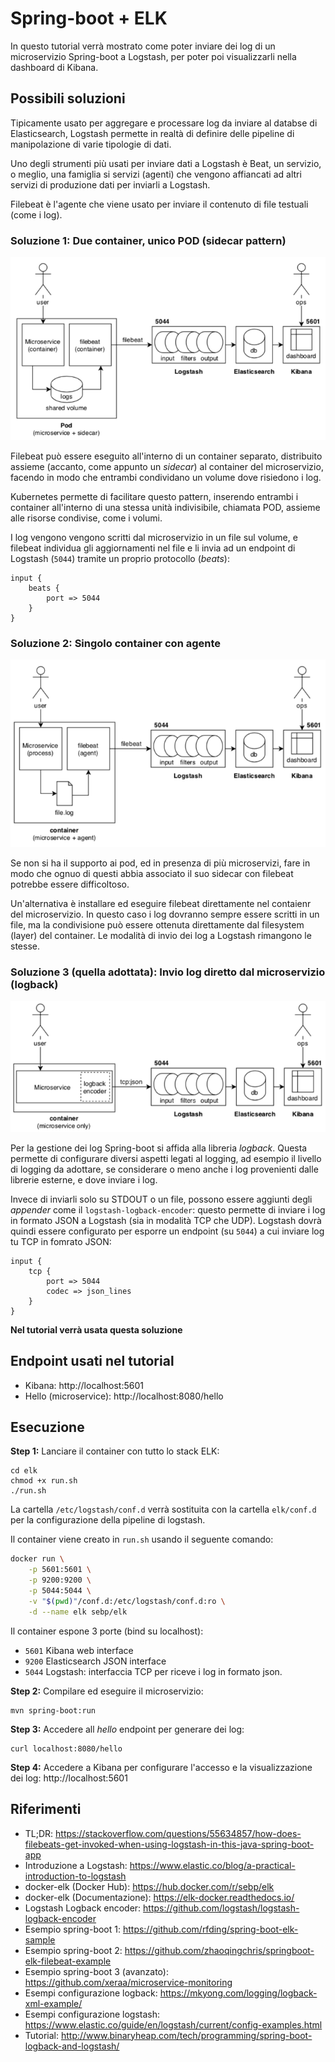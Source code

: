 # Spring-boot + ELK

In questo tutorial verrà mostrato come poter inviare dei log di un microservizio Spring-boot a Logstash, per poter poi visualizzarli nella dashboard di Kibana.

## Possibili soluzioni

Tipicamente usato per aggregare e processare log da inviare al databse di Elasticsearch, Logstash permette in realtà di definire delle pipeline di manipolazione di varie tipologie di dati.

Uno degli strumenti più usati per inviare dati a Logstash è Beat, un servizio, o meglio, una famiglia si servizi (agenti) che vengono affiancati ad altri servizi di produzione dati per inviarli a Logstash. 

Filebeat è l'agente che viene usato per inviare il contenuto di file testuali (come i log).

### Soluzione 1: Due container, unico POD (sidecar pattern)

![soluzione con pod](docs/img1_pod.png)

Filebeat può essere eseguito all'interno di un container separato, distribuito assieme (accanto, come appunto un *sidecar*) al container del microservizio, facendo in modo che entrambi condividano un volume dove risiedono i log.

Kubernetes permette di facilitare questo pattern, inserendo entrambi i container all'interno di una stessa unità indivisibile, chiamata POD, assieme alle risorse condivise, come i volumi.

I log vengono vengono scritti dal microservizio in un file sul volume, e filebeat individua gli aggiornamenti nel file e li invia ad un endpoint di Logstash (`5044`) tramite un proprio protocollo (*beats*):

```text
input {
	beats {
		port => 5044
	}
}
```

### Soluzione 2: Singolo container con agente

![soluzione con pod](docs/img2_container.png)

Se non si ha il supporto ai pod, ed in presenza di più microservizi, fare in modo che ognuo di questi abbia associato il suo sidecar con filebeat potrebbe essere difficoltoso.

Un'alternativa è installare ed eseguire filebeat direttamente nel contaienr del microservizio. In questo caso i log dovranno sempre essere scritti in un file, ma la condivisione può essere ottenuta direttamente dal filesystem (layer) del container. Le modalità di invio dei log a Logstash rimangono le stesse. 

### Soluzione 3 (quella adottata): Invio log diretto dal microservizio (logback)

![soluzione con pod](docs/img3_logback.png)

Per la gestione dei log Spring-boot si affida alla libreria *logback*. Questa permette di configurare diversi aspetti legati al logging, ad esempio il livello di logging da adottare, se considerare o meno anche i log provenienti dalle librerie esterne, e dove inviare i log.

Invece di inviarli solo su STDOUT o un file, possono essere aggiunti degli *appender* come il `logstash-logback-encoder`: questo permette di inviare i log in formato JSON a Logstash (sia in modalità TCP che UDP). Logstash dovrà quindi essere configurato per esporre un endpoint (su `5044`) a cui inviare log tu TCP in fomrato JSON:

```text
input {
	tcp {
		port => 5044
		codec => json_lines
	}
}
```

**Nel tutorial verrà usata questa soluzione**

## Endpoint usati nel tutorial

- Kibana: http://localhost:5601
- Hello (microservice): http://localhost:8080/hello

## Esecuzione

**Step 1:** Lanciare il container con tutto lo stack ELK:

```text
cd elk
chmod +x run.sh
./run.sh
```

La cartella `/etc/logstash/conf.d` verrà sostituita con la cartella `elk/conf.d` per la configurazione della pipeline di logstash.

Il container viene creato in `run.sh` usando il seguente comando:

```bash
docker run \
	-p 5601:5601 \
	-p 9200:9200 \
	-p 5044:5044 \
	-v "$(pwd)"/conf.d:/etc/logstash/conf.d:ro \
	-d --name elk sebp/elk
```

Il container espone 3 porte (bind su localhost):
- `5601` Kibana web interface
- `9200` Elasticsearch JSON interface
- `5044` Logstash: interfaccia TCP per riceve i log in formato json.

**Step 2:** Compilare ed eseguire il microservizio:
```text
mvn spring-boot:run
```

**Step 3:** Accedere all *hello* endpoint per generare dei log:
```text
curl localhost:8080/hello
```

**Step 4:** Accedere a Kibana per configurare l'accesso e la visualizzazione dei log: http://localhost:5601

## Riferimenti
- TL;DR: https://stackoverflow.com/questions/55634857/how-does-filebeats-get-invoked-when-using-logstash-in-this-java-spring-boot-app
- Introduzione a Logstash: https://www.elastic.co/blog/a-practical-introduction-to-logstash
- docker-elk (Docker Hub): https://hub.docker.com/r/sebp/elk
- docker-elk (Documentazione): https://elk-docker.readthedocs.io/
- Logstash Logback encoder: https://github.com/logstash/logstash-logback-encoder 
- Esempio spring-boot 1: https://github.com/rfding/spring-boot-elk-sample
- Esempio spring-boot 2: https://github.com/zhaoqingchris/springboot-elk-filebeat-example
- Esempio spring-boot 3 (avanzato):
https://github.com/xeraa/microservice-monitoring
- Esempi configurazione logback: https://mkyong.com/logging/logback-xml-example/
- Esempi configurazione logstash: https://www.elastic.co/guide/en/logstash/current/config-examples.html
- Tutorial: http://www.binaryheap.com/tech/programming/spring-boot-logback-and-logstash/
